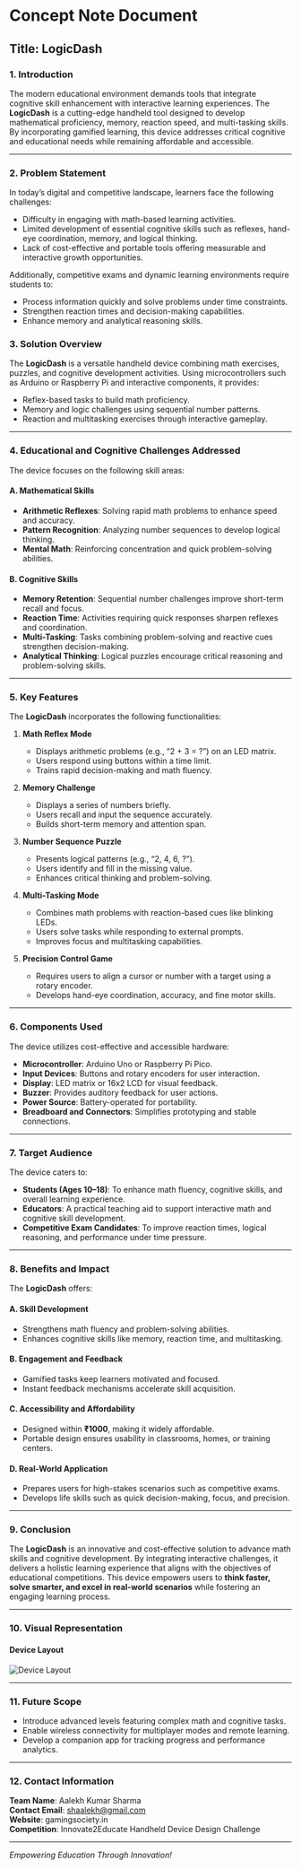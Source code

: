 # **Concept Note Document**

## **Title: LogicDash**

### **1. Introduction**

The modern educational environment demands tools that integrate cognitive skill enhancement with interactive learning experiences. The **LogicDash** is a cutting-edge handheld tool designed to develop mathematical proficiency, memory, reaction speed, and multi-tasking skills. By incorporating gamified learning, this device addresses critical cognitive and educational needs while remaining affordable and accessible.

---

### **2. Problem Statement**

In today’s digital and competitive landscape, learners face the following challenges:

- Difficulty in engaging with math-based learning activities.
- Limited development of essential cognitive skills such as reflexes, hand-eye coordination, memory, and logical thinking.
- Lack of cost-effective and portable tools offering measurable and interactive growth opportunities.

Additionally, competitive exams and dynamic learning environments require students to:

- Process information quickly and solve problems under time constraints.
- Strengthen reaction times and decision-making capabilities.
- Enhance memory and analytical reasoning skills.

### **3. Solution Overview**

The **LogicDash** is a versatile handheld device combining math exercises, puzzles, and cognitive development activities. Using microcontrollers such as Arduino or Raspberry Pi and interactive components, it provides:

- Reflex-based tasks to build math proficiency.
- Memory and logic challenges using sequential number patterns.
- Reaction and multitasking exercises through interactive gameplay.

---

### **4. Educational and Cognitive Challenges Addressed**

The device focuses on the following skill areas:

#### **A. Mathematical Skills**

- **Arithmetic Reflexes**: Solving rapid math problems to enhance speed and accuracy.
- **Pattern Recognition**: Analyzing number sequences to develop logical thinking.
- **Mental Math**: Reinforcing concentration and quick problem-solving abilities.

#### **B. Cognitive Skills**

- **Memory Retention**: Sequential number challenges improve short-term recall and focus.
- **Reaction Time**: Activities requiring quick responses sharpen reflexes and coordination.
- **Multi-Tasking**: Tasks combining problem-solving and reactive cues strengthen decision-making.
- **Analytical Thinking**: Logical puzzles encourage critical reasoning and problem-solving skills.

---

### **5. Key Features**

The **LogicDash** incorporates the following functionalities:

1. **Math Reflex Mode**

   - Displays arithmetic problems (e.g., “2 + 3 = ?”) on an LED matrix.
   - Users respond using buttons within a time limit.
   - Trains rapid decision-making and math fluency.

2. **Memory Challenge**

   - Displays a series of numbers briefly.
   - Users recall and input the sequence accurately.
   - Builds short-term memory and attention span.

3. **Number Sequence Puzzle**

   - Presents logical patterns (e.g., “2, 4, 6, ?”).
   - Users identify and fill in the missing value.
   - Enhances critical thinking and problem-solving.

4. **Multi-Tasking Mode**

   - Combines math problems with reaction-based cues like blinking LEDs.
   - Users solve tasks while responding to external prompts.
   - Improves focus and multitasking capabilities.

5. **Precision Control Game**

   - Requires users to align a cursor or number with a target using a rotary encoder.
   - Develops hand-eye coordination, accuracy, and fine motor skills.

---

### **6. Components Used**

The device utilizes cost-effective and accessible hardware:

- **Microcontroller**: Arduino Uno or Raspberry Pi Pico.
- **Input Devices**: Buttons and rotary encoders for user interaction.
- **Display**: LED matrix or 16x2 LCD for visual feedback.
- **Buzzer**: Provides auditory feedback for user actions.
- **Power Source**: Battery-operated for portability.
- **Breadboard and Connectors**: Simplifies prototyping and stable connections.

---

### **7. Target Audience**

The device caters to:

- **Students (Ages 10–18)**: To enhance math fluency, cognitive skills, and overall learning experience.
- **Educators**: A practical teaching aid to support interactive math and cognitive skill development.
- **Competitive Exam Candidates**: To improve reaction times, logical reasoning, and performance under time pressure.

---

### **8. Benefits and Impact**

The **LogicDash** offers:

#### **A. Skill Development**

- Strengthens math fluency and problem-solving abilities.
- Enhances cognitive skills like memory, reaction time, and multitasking.

#### **B. Engagement and Feedback**

- Gamified tasks keep learners motivated and focused.
- Instant feedback mechanisms accelerate skill acquisition.

#### **C. Accessibility and Affordability**

- Designed within **₹1000**, making it widely affordable.
- Portable design ensures usability in classrooms, homes, or training centers.

#### **D. Real-World Application**

- Prepares users for high-stakes scenarios such as competitive exams.
- Develops life skills such as quick decision-making, focus, and precision.

---

### **9. Conclusion**

The **LogicDash** is an innovative and cost-effective solution to advance math skills and cognitive development. By integrating interactive challenges, it delivers a holistic learning experience that aligns with the objectives of educational competitions. This device empowers users to **think faster, solve smarter, and excel in real-world scenarios** while fostering an engaging learning process.

---

### **10. Visual Representation**

#### **Device Layout**
<p style="align:center">
  <img src="https://github.com/user-attachments/assets/b23b6615-cef1-483b-b96e-42ea16b4c343" alt="Device Layout">
</p>


---

### **11. Future Scope**

- Introduce advanced levels featuring complex math and cognitive tasks.
- Enable wireless connectivity for multiplayer modes and remote learning.
- Develop a companion app for tracking progress and performance analytics.

---

### **12. Contact Information**

**Team Name**: Aalekh Kumar Sharma\
**Contact Email**: shaalekh@gmail.com\
**Website**: gamingsociety.in\
**Competition**: Innovate2Educate Handheld Device Design Challenge

---

*Empowering Education Through Innovation!*

